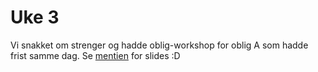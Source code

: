 # Uke 3

Vi snakket om strenger og hadde oblig-workshop for oblig A som hadde frist samme dag.
Se [mentien](./menti.pdf) for slides :D
